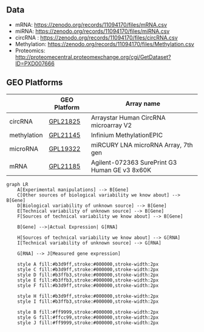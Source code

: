 ## Data

- mRNA: https://zenodo.org/records/11094170/files/mRNA.csv
- miRNA: https://zenodo.org/records/11094170/files/miRNA.csv
- circRNA : https://zenodo.org/records/11094170/files/circRNA.csv
- Methylation: https://zenodo.org/records/11094170/files/Methylation.csv
- Proteomics: http://proteomecentral.proteomexchange.org/cgi/GetDataset?ID=PXD007666

## GEO Platforms

| | GEO Platform |Array name  | 
|---------------|----------------|-----------------|
|circRNA|[GPL21825](https://www.ncbi.nlm.nih.gov/geo/query/acc.cgi?acc=GPL21825) | Arraystar Human CircRNA microarray V2 | 
|methylation|[GPL21145](https://www.ncbi.nlm.nih.gov/geo/query/acc.cgi?acc=GPL21145) |Infinium MethylationEPIC|
|microRNA|[GPL19322](https://www.ncbi.nlm.nih.gov/geo/query/acc.cgi?acc=GPL19322)|miRCURY LNA microRNA Array, 7th gen|
|mRNA|[GPL21185](https://www.ncbi.nlm.nih.gov/geo/query/acc.cgi?acc=GPL21185)|Agilent-072363 SurePrint G3 Human GE v3 8x60K |

```mermaid
graph LR
    A[Experimental manipulations] --> B[Gene]
    C[Other sources of biological variability we know about] --> B[Gene]
    D[Biological variability of unknown source] --> B[Gene]
    E[Technical variability of unknown source] --> B[Gene]
    F[Sources of technical variability we know about] --> B[Gene]

    B[Gene] -->|Actual Expression| G[RNA]
    
    H[Sources of technical variability we know about] --> G[RNA]
    I[Technical variability of unknown source] --> G[RNA]
    
    G[RNA] --> J[Measured gene expression]
    
    style A fill:#b3d9ff,stroke:#000000,stroke-width:2px
    style C fill:#b3d9ff,stroke:#000000,stroke-width:2px
    style D fill:#b3ffb3,stroke:#000000,stroke-width:2px
    style E fill:#b3ffb3,stroke:#000000,stroke-width:2px
    style F fill:#b3d9ff,stroke:#000000,stroke-width:2px
    
    style H fill:#b3d9ff,stroke:#000000,stroke-width:2px
    style I fill:#b3ffb3,stroke:#000000,stroke-width:2px
    
    style B fill:#ff9999,stroke:#000000,stroke-width:2px
    style G fill:#ffcc99,stroke:#000000,stroke-width:2px
    style J fill:#ff9999,stroke:#000000,stroke-width:2px
``` 
